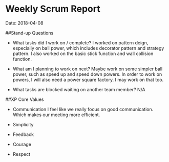 # Weekly Scrum Report

Date: 2018-04-08

##Stand-up Questions

- What tasks did I work on / complete?
I worked on pattern deign, especially on ball power, which includes decorator pattern and strategy pattern. I also worked on the basic stick function and wall collision function.

- What am I planning to work on next?
Maybe work on some simpler ball power, such as speed up and speed down powers. In order to work on powers, I will also need a power square factory. I may work on that too.

- What tasks are blocked waiting on another team member?
N/A

##XP Core Values

- Communication
I feel like we really focus on good communication. Which makes our meeting more efficient.

- Simplicity


- Feedback


- Courage


- Respect




